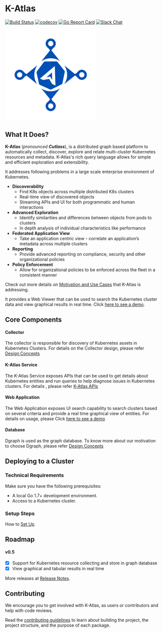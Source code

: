 # K-Atlas

[![Build Status](https://api.travis-ci.org/intuit/katlas.svg?branch=master)](https://www.travis-ci.org/intuit/katlas)
[![codecov](https://codecov.io/gh/intuit/katlas/branch/master/graph/badge.svg)](https://codecov.io/gh/intuit/katlas)
[![Go Report Card](https://goreportcard.com/badge/github.com/intuit/katlas)](https://goreportcard.com/report/github.com/intuit/katlas)
[![Slack Chat](https://img.shields.io/badge/slack-live-orange.svg)](https://katlasio.slack.com/)


![](website/assets/images/katlas-logo-blue-300px.png)

## What It Does?

**K-Atlas** \(_pronounced **Cutlass**_\), is a distributed graph based platform to automatically collect, discover, explore and relate multi-cluster Kubernetes resources and metadata. K-Atlas's rich query language allows for simple and efficient exploration and extensibility.

It addresses following problems in a large scale enterprise environment of Kubernetes.

* **Discoverability**
  * Find K8s objects across multiple distributed K8s clusters
  * Real-time view of discovered objects
  * Streaming APIs and UI for both programmatic and human interactions
* **Advanced Exploration**
  * Identify similarities and differences between objects from pods to clusters
  * In depth analysis of individual characteristics like performance
* **Federated Application View**
  * Take an application centric view - correlate an application’s metadata across multiple clusters
* **Reporting**
  * Provide advanced reporting on compliance, security and other organizational policies
* **Policy Enforcement**
  * Allow for organizational policies to be enforced across the fleet in a consistent manner

Check out more details on [Motivation and Use Cases](docs/motivation.md) that K-Atlas is addressing.

It provides a Web Viewer that can be used to search the Kubernetes cluster data and view graphical results in real time. Click [here to see a demo](https://www.useloom.com/share/eb97aa1054004be197e3ed732223e689).

## Core Components

#### Collector

The collector is responsible for discovery of Kubernetes assets in Kubernetes Clusters. For details on the  Collector design, please refer [Design Concepts](docs/design-concepts.md)

#### K-Atlas Service

The K-Atlas Service exposes APIs that can be used to get details about Kubernetes entities and run queries to help diagnose issues in Kubernetes clusters. For details , please refer [K-Atlas APIs](docs/rest-apis.md) 

#### Web Application

The Web Application exposes UI search capability to search clusters based on several criteria and provide a real time graphical view of entities. For details on usage, please Click [here to see a demo](https://www.useloom.com/share/eb97aa1054004be197e3ed732223e689)

#### Database

Dgraph is used as the graph database. To know more about our motivation to choose Dgraph, please refer [Design Concepts](docs/design-concepts.md)

## Deploying to a Cluster

### Technical Requirements

Make sure you have the following prerequisites:

* A local Go 1.7+ development environment.
* Access to a Kubernetes cluster.

### Setup Steps

How to [Set Up](docs/installation.md).

## Roadmap

#### v0.5

* [x] Support for Kubernetes resource collecting and store in graph database
* [x] View graphical and tabular results in real time

More releases at [Release Notes](release.md).

## Contributing

We encourage you to get involved with K-Atlas, as users or contributors and help with code reviews.

Read the [contributing guidelines](docs/contributing.md) to learn about building the project, the project structure, and the purpose of each package. 

